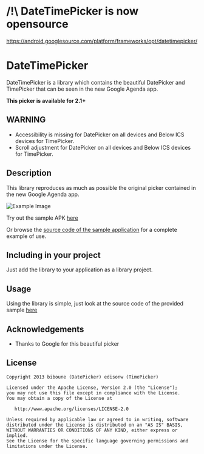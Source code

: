 /!\ DateTimePicker is now opensource
====================================
https://android.googlesource.com/platform/frameworks/opt/datetimepicker/

DateTimePicker  
==================

DateTimePicker is a library which contains the beautiful DatePicker and TimePicker that can be seen in the new Google Agenda app.

**This picker is available for 2.1+**

WARNING
-------------------------

* Accessibility is missing for DatePicker on all devices and Below ICS devices for TimePicker.
* Scroll adjustment for DatePicker on all devices and Below ICS devices for TimePicker.

Description
-------------------------

This library reproduces as much as possible the original picker contained in the new Google Agenda app.

![Example Image][1]

Try out the sample APK [here][2]

Or browse the [source code of the sample application][3] for a complete example of use.

Including in your project
-------------------------

Just add the library to your application as a library project.

Usage
---------

Using the library is simple, just look at the source code of the provided sample [here][4]


Acknowledgements
--------------------

* Thanks to Google for this beautiful picker

License
-----------

    Copyright 2013 biboune (DatePicker) edisonw (TimePicker)

    Licensed under the Apache License, Version 2.0 (the "License");
    you may not use this file except in compliance with the License.
    You may obtain a copy of the License at

       http://www.apache.org/licenses/LICENSE-2.0

    Unless required by applicable law or agreed to in writing, software
    distributed under the License is distributed on an "AS IS" BASIS,
    WITHOUT WARRANTIES OR CONDITIONS OF ANY KIND, either express or implied.
    See the License for the specific language governing permissions and
    limitations under the License.
	
 [1]: https://raw.github.com/biboune/datetimepicker/master/graphics/img1.png
 [2]: https://raw.github.com/biboune/datetimepicker/master/datetimepicker-sample.apk
 [3]: https://github.com/biboune/datetimepicker/tree/master/datetimepicker-sample
 [4]: https://github.com/biboune/datetimepicker/blob/master/datetimepicker-sample/src/com/fourmob/datetimepicker/sample/MainActivity.java
